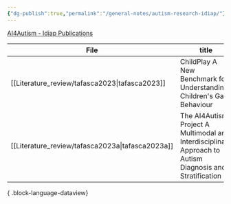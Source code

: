 ```yaml
---
{"dg-publish":true,"permalink":"/general-notes/autism-research-idiap/"}
---
```



[AI4Autism - Idiap Publications](https://publications.idiap.ch/projects/show/128)

| File                                                | title                                                                                                    | published | journal | Paper_type      | DOI                                                                                               |
| --------------------------------------------------- | -------------------------------------------------------------------------------------------------------- | --------- | ------- | --------------- | ------------------------------------------------------------------------------------------------- |
| [[Literature_review/tafasca2023\|tafasca2023]]   | ChildPlay A New Benchmark for Understanding Children's Gaze Behaviour                                    | 2023      | \-      | preprint        | <ul><li>https://www.doi.org/10.48550/arXiv.2307.01630</li><li>10.48550/arXiv.2307.01630</li></ul> |
| [[Literature_review/tafasca2023a\|tafasca2023a]] | The AI4Autism Project A Multimodal and Interdisciplinary Approach to Autism Diagnosis and Stratification | 2023      | \-      | conferencePaper | <ul><li>https://www.doi.org/10.1145/3610661.3616239</li><li>10.1145/3610661.3616239</li></ul>     |

{ .block-language-dataview}